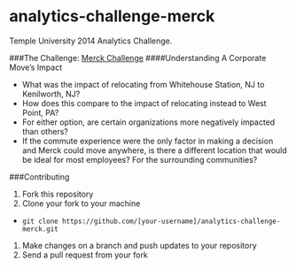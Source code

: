 analytics-challenge-merck
=========================
Temple University 2014 Analytics Challenge.

###The Challenge:
[Merck Challenge](http://ibit.temple.edu/analytics/impact-of-a-corporate-move/)
####Understanding A Corporate Move’s Impact
* What was the impact of relocating from Whitehouse Station, NJ to Kenilworth, NJ?
* How does this compare to the impact of relocating instead to West Point, PA?
* For either option, are certain organizations more negatively impacted than others?
* If the commute experience were the only factor in making a decision and Merck could move anywhere, is there a different location that would be ideal for most employees? For the surrounding communities?

###Contributing
1. Fork this repository
1. Clone your fork to your machine
  * `git clone https://github.com/[your-username]/analytics-challenge-merck.git`
1. Make changes on a branch and push updates to your repository
1. Send a pull request from your fork